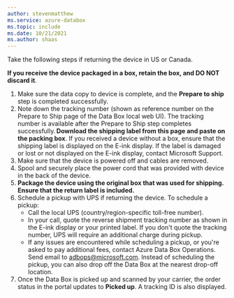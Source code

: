 ```yaml
---
author: stevenmatthew
ms.service: azure-databox
ms.topic: include
ms.date: 10/21/2021
ms.author: shaas
---
```


Take the following steps if returning the device in US or Canada.

**If you receive the device packaged in a box, retain the box, and DO NOT discard it**.
1.	Make sure the data copy to device is complete, and the **Prepare to ship** step is completed successfully.
1.	Note down the tracking number (shown as reference number on the Prepare to Ship page of the Data Box local web UI). The tracking number is available after the Prepare to Ship step completes successfully. **Download the shipping label from this page and paste on the packing box**. If you received a device without a box, ensure that the shipping label is displayed on the E-ink display. If the label is damaged or lost or not displayed on the E-ink display, contact Microsoft Support.
1.	Make sure that the device is powered off and cables are removed.
1.	Spool and securely place the power cord that was provided with device in the back of the device.
1.	**Package the device using the original box that was used for shipping. Ensure that the return label is included.**
1.	Schedule a pickup with UPS if returning the device. To schedule a pickup:
    - Call the local UPS (country/region-specific toll-free number).
    - In your call, quote the reverse shipment tracking number as shown in the E-ink display or your printed label. If you don't quote the tracking number, UPS will require an additional charge during pickup.
    - If any issues are encountered while scheduling a pickup, or you're asked to pay additional fees, contact Azure Data Box Operations. Send email to adbops@microsoft.com.
Instead of scheduling the pickup, you can also drop off the Data Box at the nearest drop-off location.
1.	Once the Data Box is picked up and scanned by your carrier, the order status in the portal updates to **Picked up**. A tracking ID is also displayed.


